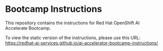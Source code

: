 # Bootcamp Instructions
This repository contains the instructions for Red Hat OpenShift AI Accelerate Bootcamp. 

To view the static version of the instructions, please use this URL: https://redhat-ai-services.github.io/ai-accelerator-bootcamp-instructions/

